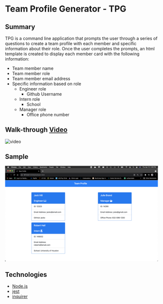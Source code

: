 # Team Profile Generator - TPG

## Summary
TPG is a command line application that prompts the user through a series of questions to create a team profile with each member and specific information about their role. Once the user completes the prompts, an html template is created to display each member card with the following information:
* Team member name
* Team member role
* Team member email address
* Specific information based on role
  * Engineer role
    * Github Username
  * Intern role 
    * School
  * Manager role 
    * Office phone number

## Walk-through [Video](https://drive.google.com/file/d/110YCX_-Wqn520Xa7fZB8FTQ0Z4SQEWMc/view)
![video](assets/04-15-21.3.39.gif)

## Sample
![image](assets/screenshot.png)


## Technologies
* [Node.js](https://nodejs.org/en/)
* [jest](https://www.npmjs.com/package/jest)
* [inquirer](https://www.npmjs.com/package/inquirer)